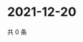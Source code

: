 # 2021-12-20

共 0 条

<!-- BEGIN WEIBO -->
<!-- 最后更新时间 Mon Dec 20 2021 15:09:29 GMT+0800 (China Standard Time) -->

<!-- END WEIBO -->
